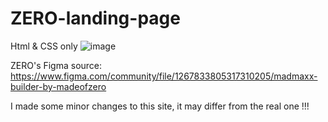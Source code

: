 # ZERO-landing-page
Html &amp; CSS only 
![image](https://github.com/bunyodzaripov/ZERO-landing-page/assets/111201762/3cea64dd-8d87-4229-a3ae-17f547474302)

ZERO's Figma source:
https://www.figma.com/community/file/1267833805317310205/madmaxx-builder-by-madeofzero

I made some minor changes to this site, it may differ from the real one !!!
